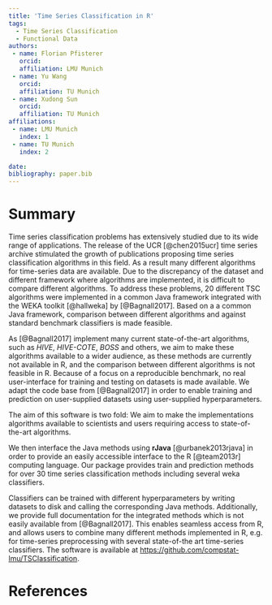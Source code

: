 ```yaml
---
title: 'Time Series Classification in R'
tags:
  - Time Series Classification
  - Functional Data
authors:
 - name: Florian Pfisterer
   orcid:
   affiliation: LMU Munich
 - name: Yu Wang
   orcid:
   affiliation: TU Munich
 - name: Xudong Sun
   orcid:
   affiliation: TU Munich
affiliations:
 - name: LMU Munich
   index: 1
 - name: TU Munich
   index: 2

date:
bibliography: paper.bib
---
```


# Summary
Time series classification problems has extensively studied due to its wide range of applications.
The release of the UCR [@chen2015ucr] time series archive stimulated the growth of publications proposing time series classification algorithms in this field.
As a result many different algorithms for time-series data are available.
Due to the discrepancy of the dataset and different framework where algorithms are implemented, it is difficult to compare different algorithms.
To address these problems, 20 different TSC algorithms were implemented in a common Java framework integrated with the WEKA toolkit [@hallweka] by [@Bagnall2017].
Based on a a common Java framework, comparison between different algorithms and against standard benchmark classifiers is made feasible.

As [@Bagnall2017] implement many current state-of-the-art algorithms, such as *HIVE*, *HIVE-COTE*, *BOSS* and others, we aim to make these algorithms available to a wider audience, as these methods are currently not available in R, and the comparison between different algorithms is not feasible in R.
Because of a focus on a reproducible benchmark, no real user-interface for training and testing on datasets is made available.
We adapt the code base from [@Bagnall2017] in order to enable training and prediction on user-supplied datasets using user-supplied hyperparameters.

The aim of this software is two fold: We aim to make the implementations algorithms available to scientists and users
requiring access to state-of-the-art algorithms.

We then interface the Java methods using **rJava** [@urbanek2013rjava] in order to provide an easily accessible interface to the R [@team2013r] computing language. Our package provides train and prediction methods for over 30 time series classification methods including several weka classifiers.

Classifiers can be trained with different hyperparameters by writing datasets to disk and calling the corresponding Java methods.
Additionally, we provide full documentation for the integrated methods which is not easily available from [@Bagnall2017].
This enables seamless access from R, and allows users to combine many different methods implemented in R, e.g. for time-series preprocessing with several state-of-the art time-series classifiers.
The software is available at https://github.com/compstat-lmu/TSClassification.

# References
